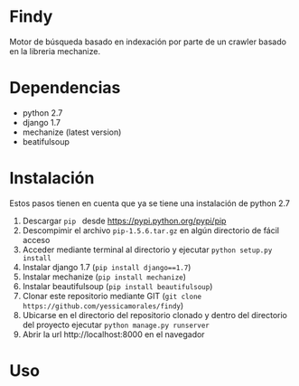 Findy
=====

Motor de búsqueda basado en indexación por parte de un crawler basado en la libreria mechanize.


Dependencias
=====
- python 2.7
- django 1.7
- mechanize (latest version)
- beatifulsoup

Instalación
=====

Estos pasos tienen en cuenta que ya se tiene una instalación de python 2.7

1. Descargar ```pip ``` desde https://pypi.python.org/pypi/pip
2. Descompimir el archivo ```pip-1.5.6.tar.gz``` en algún directorio de fácil acceso
3. Acceder mediante terminal al directorio y ejecutar ```python setup.py install```
4. Instalar django 1.7 (```pip install django==1.7```)
5. Instalar mechanize (```pip install mechanize```)
6. Instalar beautifulsoup (```pip install beautifulsoup```)
7. Clonar este repositorio mediante GIT (```git clone https://github.com/yessicamorales/findy```)
8. Ubicarse en el directorio del repositorio clonado y dentro del directorio del proyecto ejecutar ```python manage.py runserver```
9. Abrir la url http://localhost:8000 en el navegador

Uso
====

